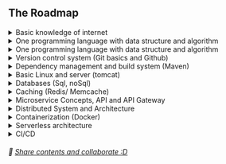 ## The Roadmap

<details>
	<summary>Basic knowledge of internet</summary>
	
- [How does the Internet work?](https://developer.mozilla.org/en-US/docs/Learn/Common_questions/How_does_the_Internet_work)
- [What is HTTP?](https://developer.mozilla.org/en-US/docs/Web/HTTP)
- [How does a browser work?](https://medium.com/@monica1109/how-does-web-browsers-work-c95ad628a509)
- [Domain Name System](https://developer.mozilla.org/en-US/docs/Glossary/DNS)
- [Web hosting services](https://en.wikipedia.org/wiki/Web_hosting_service)    
</details>

<details>
	<summary>One programming language with data structure and algorithm</summary>
  
</details>

<details>
	<summary>One programming language with data structure and algorithm</summary>
  
</details>

<details>
	<summary>Version control system (Git basics and Github)</summary>
  
</details>

<details>
	<summary>Dependency management and build system (Maven)</summary>
  
</details>

<details>
	<summary>Basic Linux and server (tomcat)</summary>
  
</details>

<details>
	<summary>Databases (Sql, noSql)</summary>
  
</details>

<details>
	<summary>Caching (Redis/ Memcache)</summary>
  
</details>

<details>
	<summary>Microservice Concepts, API and API Gateway</summary>
  
</details>

<details>
	<summary>Distributed System and Architecture</summary>
  
</details>

<details>
	<summary>Containerization (Docker)</summary>
  
</details>

<details>
	<summary>Serverless architecture</summary>
  
</details>

<details>
	<summary>CI/CD</summary>
  
</details>

###### 🥇 [Share contents and collaborate :D](https://github.com/praiakov/Backend-Roadmap/pulls)
